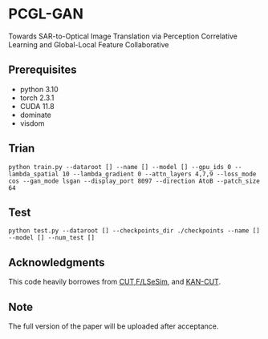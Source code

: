 # PCGL-GAN
Towards SAR-to-Optical Image Translation via Perception Correlative Learning and Global-Local Feature Collaborative

## Prerequisites
- python 3.10
- torch 2.3.1
- CUDA 11.8
- dominate
- visdom

## Trian
```
python train.py --dataroot [] --name [] --model [] --gpu_ids 0 --lambda_spatial 10 --lambda_gradient 0 --attn_layers 4,7,9 --loss_mode cos --gan_mode lsgan --display_port 8097 --direction AtoB --patch_size 64
```

## Test
```
python test.py --dataroot [] --checkpoints_dir ./checkpoints --name [] --model [] --num_test []
```

## Acknowledgments
This code heavily borrowes from [CUT](https://github.com/JunlinHan/DCLGAN),[F/LSeSim](https://github.com/lyndonzheng/F-LSeSim), and [KAN-CUT](https://github.com/amaha7984/KAN-CUT).

## Note
The full version of the paper will be uploaded after acceptance.
